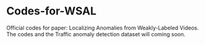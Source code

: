 # Codes-for-WSAL
Official codes for paper: Localizing Anomalies from Weakly-Labeled Videos.
The codes and the Traffic anomaly detection dataset will coming soon.
